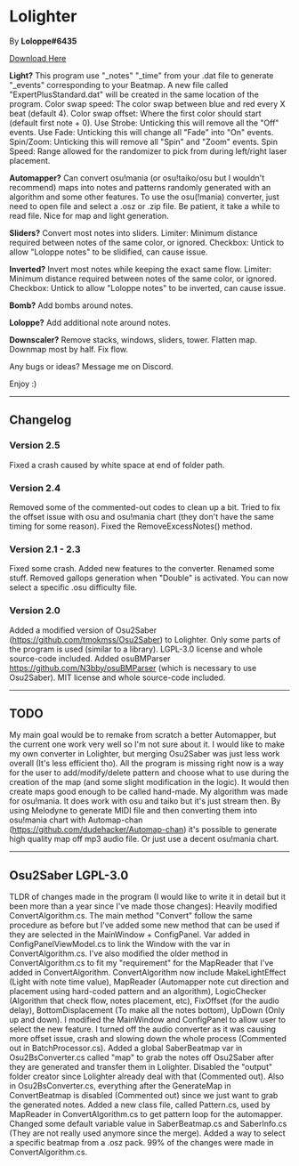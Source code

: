 # Lolighter 
By **Loloppe#6435**

[Download Here](https://github.com/Loloppe/Lolighter/releases/latest)

**Light?** This program use "_notes" "_time" from your .dat file to generate "_events" corresponding to your Beatmap. A new file called "ExpertPlusStandard.dat" will be created in the same location of the program. Color swap speed: The color swap between blue and red every X beat (default 4). Color swap offset: Where the first color should start (default first note + 0). Use Strobe: Unticking this will remove all the "Off" events. Use Fade: Unticking this will change all "Fade" into "On" events. Spin/Zoom: Unticking this will remove all "Spin" and "Zoom" events. Spin Speed: Range allowed for the randomizer to pick from during left/right laser placement.

**Automapper?** Can convert osu!mania (or osu!taiko/osu but I wouldn't recommend) maps into notes and patterns randomly generated with an algorithm and some other features. To use the osu(!mania) converter, just need to open file and select a .osz or .zip file. Be patient, it take a while to read file. Nice for map and light generation.

**Sliders?** Convert most notes into sliders. Limiter: Minimum distance required between notes of the same color, or ignored. Checkbox: Untick to allow "Loloppe notes" to be slidified, can cause issue.

**Inverted?** Invert most notes while keeping the exact same flow. Limiter: Minimum distance required between notes of the same color, or ignored. Checkbox: Untick to allow "Loloppe notes" to be inverted, can cause issue.

**Bomb?** Add bombs around notes.

**Loloppe?** Add additional note around notes.

**Downscaler?** Remove stacks, windows, sliders, tower. Flatten map. Downmap most by half. Fix flow.

Any bugs or ideas? Message me on Discord.

Enjoy :)
___
## Changelog
### Version 2.5
Fixed a crash caused by white space at end of folder path.
### Version 2.4
Removed some of the commented-out codes to clean up a bit. Tried to fix the offset issue with osu and osu!mania chart (they don't have the same timing for some reason).
Fixed the RemoveExcessNotes() method.
### Version 2.1 - 2.3
Fixed some crash. Added new features to the converter. Renamed some stuff.
Removed gallops generation when "Double" is activated.
You can now select a specific .osu difficulty file.
### Version 2.0
Added a modified version of Osu2Saber (https://github.com/tmokmss/Osu2Saber) to Lolighter. Only some parts of the program is used (similar to a library). LGPL-3.0 license and whole source-code included.
Added osuBMParser https://github.com/N3bby/osuBMParser (which is necessary to use Osu2Saber). MIT license and whole source-code included.
___
## TODO
My main goal would be to remake from scratch a better Automapper, but the current one work very well so I'm not sure about it.
I would like to make my own converter in Lolighter, but merging Osu2Saber was just less work overall (It's less efficient tho).
All the program is missing right now is a way for the user to add/modify/delete pattern and choose what to use during the creation of the map (and some slight modification in the logic). It would then create maps good enough to be called hand-made.
My algorithm was made for osu!mania. It does work with osu and taiko but it's just stream then.
By using Melodyne to generate MIDI file and then converting them into osu!mania chart with Automap-chan (https://github.com/dudehacker/Automap-chan) it's possible to generate high quality map off mp3 audio file.
Or just use a decent osu!mania chart.
___
## Osu2Saber LGPL-3.0
TLDR of changes made in the program (I would like to write it in detail but it been more than a year since I've made those changes):
Heavily modified ConvertAlgorithm.cs. The main method "Convert" follow the same procedure as before but I've added some new method that can be used if they are selected in the MainWindow + ConfigPanel.
Var added in ConfigPanelViewModel.cs to link the Window with the var in ConvertAlgorithm.cs.
I've also modified the older method in ConvertAlgorithm.cs to fit my "requirement" for the MapReader that I've added in ConvertAlgorithm.
ConvertAlgorithm now include MakeLightEffect (Light with note time value), MapReader (Automapper note cut direction and placement using hard-coded pattern and an algorithm), LogicChecker (Algorithm that check flow, notes placement, etc), FixOffset (for the audio delay), BottomDisplacement (To make all the notes bottom), UpDown (Only up and down).
I modified the MainWindow and ConfigPanel to allow user to select the new feature.
I turned off the audio converter as it was causing more offset issue, crash and slowing down the whole process (Commented out in BatchProcessor.cs).
Added a global SaberBeatmap var in Osu2BsConverter.cs called "map" to grab the notes off Osu2Saber after they are generated and transfer them in Lolighter.
Disabled the "output" folder creator since Lolighter already deal with that (Commented out).
Also in Osu2BsConverter.cs, everything after the GenerateMap in ConvertBeatmap is disabled (Commented out) since we just want to grab the generated notes.
Added a new class file, called Pattern.cs, used by MapReader in ConvertAlgorithm.cs to get pattern loop for the automapper.
Changed some default variable value in SaberBeatmap.cs and SaberInfo.cs (They are not really used anymore since the merge).
Added a way to select a specific beatmap from a .osz pack.
99% of the changes were made in ConvertAlgorithm.cs.

